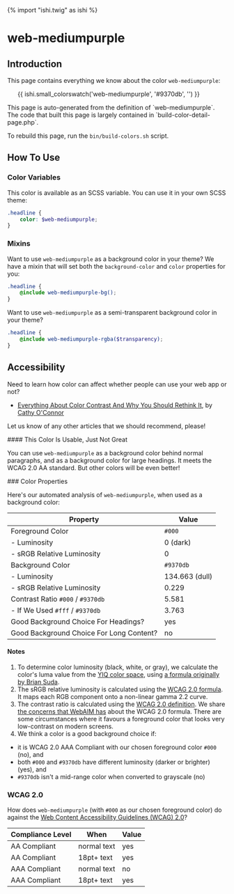 {% import "ishi.twig" as ishi %}
# web-mediumpurple

## Introduction

This page contains everything we know about the color `web-mediumpurple`:

<div class="grid">
    <div class="cell">
        <div class="swatch">
            <ul>
                {{ ishi.small_colorswatch('web-mediumpurple', '#9370db', '') }}
            </ul>
        </div>
    </div>
</div>

<div class="callout attention" markdown="1">
This page is auto-generated from the definition of `web-mediumpurple`. The code that built this page is largely contained in `build-color-detail-page.php`.

To rebuild this page, run the `bin/build-colors.sh` script.
</div>

## How To Use

### Color Variables

This color is available as an SCSS variable. You can use it in your own SCSS theme:

```scss
.headline {
    color: $web-mediumpurple;
}
```

### Mixins

Want to use `web-mediumpurple` as a background color in your theme? We have a mixin that will set both the `background-color` and `color` properties for you:

```scss
.headline {
    @include web-mediumpurple-bg();
}
```

Want to use `web-mediumpurple` as a semi-transparent background color in your theme?

```scss
.headline {
    @include web-mediumpurple-rgba($transparency);
}
```

## Accessibility

Need to learn how color can affect whether people can use your web app or not?

* [Everything About Color Contrast And Why You Should Rethink It](https://www.smashingmagazine.com/2014/10/color-contrast-tips-and-tools-for-accessibility/), by [Cathy O'Connor](http://www.twitter.com/cagocon)

Let us know of any other articles that we should recommend, please!
<div class="callout warning" markdown="1">
#### This Color Is Usable, Just Not Great

You can use `web-mediumpurple` as a background color behind normal paragraphs, and as a background color for large headings. It meets the WCAG 2.0 AA standard. But other colors will be even better!
</div>
### Color Properties

Here's our automated analysis of `web-mediumpurple`, when used as a background color:

Property | Value
---------|------
Foreground Color | `#000`
- Luminosity | 0 (dark)
- sRGB Relative Luminosity | 0
Background Color | `#9370db`
- Luminosity | 134.663 (dull)
- sRGB Relative Luminosity | 0.229
Contrast Ratio `#000` / `#9370db` | 5.581
- If We Used `#fff` / `#9370db` | 3.763
Good Background Choice For Headings? | yes
Good Background Choice For Long Content? | no

#### Notes

1. To determine color luminosity (black, white, or gray), we calculate the color's luma value from the [YIQ color space](https://en.wikipedia.org/wiki/YIQ), using [a formula originally by Brian Suda](https://24ways.org/2010/calculating-color-contrast/).
1. The sRGB relative luminosity is calculated using the [WCAG 2.0 formula](https://www.w3.org/TR/WCAG20/#relativeluminancedef). It maps each RGB component onto a non-linear gamma 2.2 curve.
1. The contrast ratio is calculated using the [WCAG 2.0 definition](https://www.w3.org/TR/2008/REC-WCAG20-20081211/#contrast-ratiodef). We share [the concerns that WebAIM has](http://webaim.org/blog/wcag-2-1-feedback/) about the WCAG 2.0 formula. There are some circumstances where it favours a foreground color that looks very low-contrast on modern screens.
1. We think a color is a good background choice if:
  - it is WCAG 2.0 AAA Compliant with our chosen foreground color `#000` (no), and
  - both `#000` and `#9370db` have different luminosity (darker or brighter) (yes), and
  - `#9370db` isn't a mid-range color when converted to grayscale (no)

### WCAG 2.0

How does `web-mediumpurple` (with `#000` as our chosen foreground color) do against the [Web Content Accessibility Guidelines (WCAG) 2.0](https://www.w3.org/TR/WCAG20/)?

Compliance Level | When | Value
-----------------|------|------
AA Compliant | normal text | yes
AA Compliant | 18pt+ text | yes
AAA Compliant | normal text | no
AAA Compliant | 18pt+ text | yes